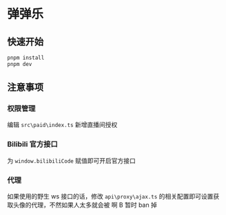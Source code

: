 # 弹弹乐

## 快速开始

```bash
pnpm install
pnpm dev
```

## 注意事项

### 权限管理

编辑 `src\paid\index.ts` 新增直播间授权

### Bilibili 官方接口

为 `window.bilibiliCode` 赋值即可开启官方接口

### 代理

如果使用的野生 ws 接口的话，修改 `api\proxy\ajax.ts` 的相关配置即可设置获取头像的代理，不然如果人太多就会被 啊 B 暂时 ban 掉
